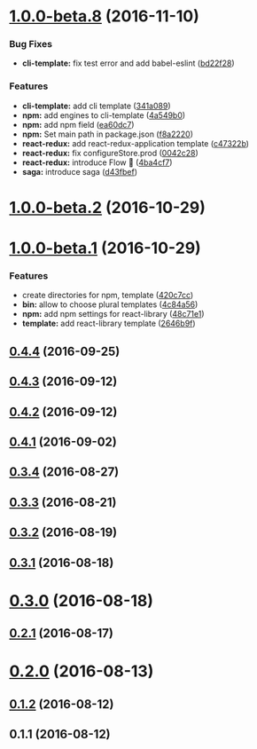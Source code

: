 <a name="1.0.0-beta.8"></a>
# [1.0.0-beta.8](https://github.com/abouthiroppy/dish/compare/v1.0.0-beta.2...v1.0.0-beta.8) (2016-11-10)


### Bug Fixes

* **cli-template:** fix test error and add babel-eslint ([bd22f28](https://github.com/abouthiroppy/dish/commit/bd22f28))


### Features

* **cli-template:** add cli template ([341a089](https://github.com/abouthiroppy/dish/commit/341a089))
* **npm:** add engines to cli-template ([4a549b0](https://github.com/abouthiroppy/dish/commit/4a549b0))
* **npm:** add npm field ([ea60dc7](https://github.com/abouthiroppy/dish/commit/ea60dc7))
* **npm:** Set main path in package.json ([f8a2220](https://github.com/abouthiroppy/dish/commit/f8a2220))
* **react-redux:** add react-redux-application template ([c47322b](https://github.com/abouthiroppy/dish/commit/c47322b))
* **react-redux:** fix configureStore.prod ([0042c28](https://github.com/abouthiroppy/dish/commit/0042c28))
* **react-redux:** introduce Flow 🎉 ([4ba4cf7](https://github.com/abouthiroppy/dish/commit/4ba4cf7))
* **saga:** introduce saga ([d43fbef](https://github.com/abouthiroppy/dish/commit/d43fbef))



<a name="1.0.0-beta.2"></a>
# [1.0.0-beta.2](https://github.com/abouthiroppy/dish/compare/v1.0.0-beta.1...v1.0.0-beta.2) (2016-10-29)



<a name="1.0.0-beta.1"></a>
# [1.0.0-beta.1](https://github.com/abouthiroppy/dish/compare/v0.4.4...v1.0.0-beta.1) (2016-10-29)


### Features

* create directories for npm, template ([420c7cc](https://github.com/abouthiroppy/dish/commit/420c7cc))
* **bin:** allow to choose plural templates ([4c84a56](https://github.com/abouthiroppy/dish/commit/4c84a56))
* **npm:** add npm settings for react-library ([48c71e1](https://github.com/abouthiroppy/dish/commit/48c71e1))
* **template:** add react-library template ([2646b9f](https://github.com/abouthiroppy/dish/commit/2646b9f))



<a name="0.4.4"></a>
## [0.4.4](https://github.com/abouthiroppy/dish/compare/v0.4.3...v0.4.4) (2016-09-25)



<a name="0.4.3"></a>
## [0.4.3](https://github.com/abouthiroppy/dish/compare/v0.4.2...v0.4.3) (2016-09-12)



<a name="0.4.2"></a>
## [0.4.2](https://github.com/abouthiroppy/dish/compare/v0.4.1...v0.4.2) (2016-09-12)



<a name="0.4.1"></a>
## [0.4.1](https://github.com/abouthiroppy/dish/compare/v0.3.4...v0.4.1) (2016-09-02)



<a name="0.3.4"></a>
## [0.3.4](https://github.com/abouthiroppy/dish/compare/v0.3.3...v0.3.4) (2016-08-27)



<a name="0.3.3"></a>
## [0.3.3](https://github.com/abouthiroppy/dish/compare/v0.3.2...v0.3.3) (2016-08-21)



<a name="0.3.2"></a>
## [0.3.2](https://github.com/abouthiroppy/dish/compare/v0.3.1...v0.3.2) (2016-08-19)



<a name="0.3.1"></a>
## [0.3.1](https://github.com/abouthiroppy/dish/compare/v0.3.0...v0.3.1) (2016-08-18)



<a name="0.3.0"></a>
# [0.3.0](https://github.com/abouthiroppy/dish/compare/v0.2.1...v0.3.0) (2016-08-18)



<a name="0.2.1"></a>
## [0.2.1](https://github.com/abouthiroppy/dish/compare/v0.2.0...v0.2.1) (2016-08-17)



<a name="0.2.0"></a>
# [0.2.0](https://github.com/abouthiroppy/dish/compare/v0.1.2...v0.2.0) (2016-08-13)



<a name="0.1.2"></a>
## [0.1.2](https://github.com/abouthiroppy/dish/compare/v0.1.1...v0.1.2) (2016-08-12)



<a name="0.1.1"></a>
## 0.1.1 (2016-08-12)



